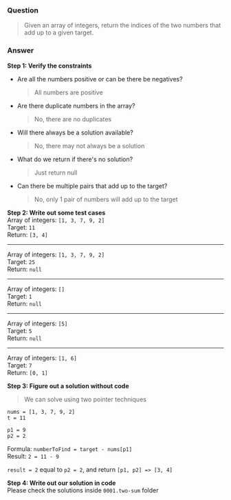 ### Question
> Given an array of integers, return the indices of the two numbers that add up to a given target.

### Answer

**Step 1: Verify the constraints** <br>
- Are all the numbers positive or can be there be negatives? <br>
    > All numbers are positive
- Are there duplicate numbers in the array?
    > No, there are no duplicates
- Will there always be a solution available?
  > No, there may not  always be a solution
- What do we return if there's no solution?
  > Just return null
- Can there be multiple pairs that add up to the target?
  > No, only 1 pair of numbers will add up to the target

**Step 2: Write out some test cases** <br>
Array of integers: `[1, 3, 7, 9, 2]` <br>
Target: `11` <br>
Return: `[3, 4]`

---

Array of integers: `[1, 3, 7, 9, 2]` <br>
Target: `25` <br>
Return: `null`

---

Array of integers: `[]` <br>
Target: `1` <br>
Return: `null`

---

Array of integers: `[5]` <br>
Target: `5` <br>
Return: `null`

---

Array of integers: `[1, 6]` <br>
Target: `7` <br>
Return: `[0, 1]`

**Step 3: Figure out a solution without code** <br>
> We can solve using two pointer techniques

`nums = [1, 3, 7, 9, 2]` <br>
`t = 11`

`p1 = 9` <br>
`p2 = 2`

Formula: `numberToFind = target - nums[p1]` <br>
Result: `2 = 11 - 9`

`result = 2` equal to `p2 = 2`, and return `[p1, p2] => [3, 4]`

**Step 4: Write out our solution in code** <br>
Please check the solutions inside `0001.two-sum` folder
